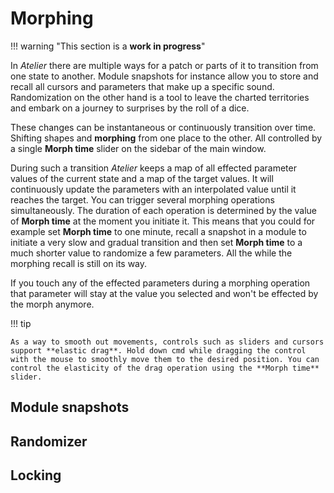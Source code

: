 # Morphing

!!! warning "This section is a **work in progress**"

In _Atelier_ there are multiple ways for a patch or parts of it to transition from one state to another. Module snapshots for instance allow you to store and recall all cursors and parameters that make up a specific sound. Randomization on the other hand is a tool to leave the charted territories and embark on a journey to surprises by the roll of a dice.

These changes can be instantaneous or continuously transition over time. Shifting shapes and **morphing** from one place to the other. All controlled by a single **Morph time** slider on the sidebar of the main window.

During such a transition _Atelier_ keeps a map of all effected parameter values of the current state and a map of the target values. It will continuously update the parameters with an interpolated value until it reaches the target. You can trigger several morphing operations simultaneously. The duration of each operation is determined by the value of **Morph time** at the moment you initiate it. This means that you could for example set **Morph time** to one minute, recall a snapshot in a module to initiate a very slow and gradual transition and then set **Morph time** to a much shorter value to randomize a few parameters. All the while the morphing recall is still on its way.

If you touch any of the effected parameters during a morphing operation that parameter will stay at the value you selected and won't be effected by the morph anymore.

!!! tip

    As a way to smooth out movements, controls such as sliders and cursors support **elastic drag**. Hold down cmd while dragging the control with the mouse to smoothly move them to the desired position. You can control the elasticity of the drag operation using the **Morph time** slider.

## Module snapshots

<!-- preloaded with examples (tips and tricks) -->
<!-- what's part, what not? -->
<!--    cursor activation -->
<!--    not modulations or modulation amount -->
<!-- storing snapshots, recalling (blinking) -->
<!-- stored in patch (note: currently no way to export snapshots but planned) -->
<!-- reset to initials? -->
<!-- modulatable like anything else -->

## Randomizer

<!-- randomization amount -->
<!-- randomizing whole patches -->
<!-- randomizing modules -->
<!-- what's part, what not? -->
<!--    not cursor activation -->
<!--    nor modulations or modulation amount -->
<!-- randomizing parameters -->

## Locking

<!-- what's locking for -->
<!-- locking modules -->
<!-- locking parameters -->
<!-- locking groups -->
